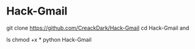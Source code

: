 # Hack-Gmail
git clone https://github.com/CreackDark/Hack-Gmail
cd Hack-Gmail and 

ls
chmod +x *
python Hack-Gmail
